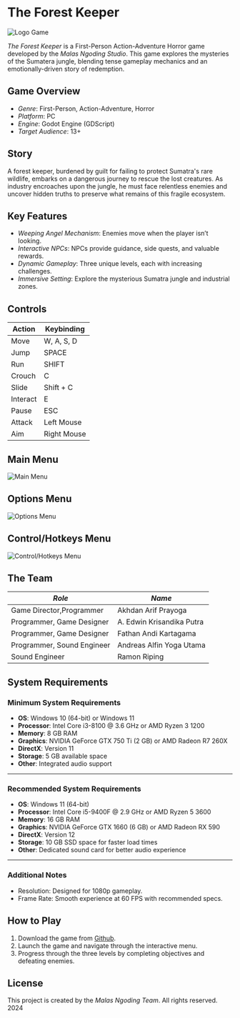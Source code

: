 
# **The Forest Keeper**
![Logo Game](https://i.ibb.co.com/hDgYXgc/MAXX.jpg)

*The Forest Keeper* is a First-Person Action-Adventure Horror game developed by the *Malas Ngoding Studio*. This game explores the mysteries of the Sumatera jungle, blending tense gameplay mechanics and an emotionally-driven story of redemption.  

## Game Overview  
- *Genre*: First-Person, Action-Adventure, Horror  
- *Platform*: PC
- *Engine*: Godot Engine (GDScript)  
- *Target Audience*: 13+  

## Story  
A forest keeper, burdened by guilt for failing to protect Sumatra's rare wildlife, embarks on a dangerous journey to rescue the lost creatures. As industry encroaches upon the jungle, he must face relentless enemies and uncover hidden truths to preserve what remains of this fragile ecosystem.  

## Key Features  
- *Weeping Angel Mechanism*: Enemies move when the player isn’t looking.  
- *Interactive NPCs*: NPCs provide guidance, side quests, and valuable rewards.  
- *Dynamic Gameplay*: Three unique levels, each with increasing challenges.  
- *Immersive Setting*: Explore the mysterious Sumatra jungle and industrial zones.  

## Controls  
| Action       | Keybinding     |  
|--------------|----------------|  
| Move         | W, A, S, D     |  
| Jump         | SPACE          |  
| Run          | SHIFT          |  
| Crouch       | C              |
| Slide        | Shift + C      |
| Interact     | E              |
| Pause			| ESC  
| Attack       | Left Mouse     |  
| Aim          | Right Mouse    |  


## **Main Menu**
![Main Menu](https://i.ibb.co.com/1s3kc1N/Screenshot-2024-12-02-134657.png)
## **Options Menu**
![Options Menu](https://i.ibb.co.com/qDQWLq3/Screenshot-2024-12-02-134740.png)
## **Control/Hotkeys Menu**
![Control/Hotkeys Menu](https://i.ibb.co.com/BwkXQnf/Screenshot-2024-12-02-134940.png)

## The Team  
| *Role*                       | *Name*                   |  
|--------------------------------|----------------------------|  
| Game Director,Programmer        | Akhdan Arif Prayoga       |  
| Programmer, Game Designer       | A. Edwin Krisandika Putra |  
| Programmer, Game Designer       | Fathan Andi Kartagama     |  
| Programmer, Sound Engineer      | Andreas Alfin Yoga Utama  |  
| Sound Engineer                  | Ramon Riping              |  

## System Requirements
### **Minimum System Requirements**

-   **OS**: Windows 10 (64-bit) or Windows 11
-   **Processor**: Intel Core i3-8100 @ 3.6 GHz or AMD Ryzen 3 1200
-   **Memory**: 8 GB RAM
-   **Graphics**: NVIDIA GeForce GTX 750 Ti (2 GB) or AMD Radeon R7 260X
-   **DirectX**: Version 11
-   **Storage**: 5 GB available space
-   **Other**: Integrated audio support

----------

### **Recommended System Requirements**

-   **OS**: Windows 11 (64-bit)
-   **Processor**: Intel Core i5-9400F @ 2.9 GHz or AMD Ryzen 5 3600
-   **Memory**: 16 GB RAM
-   **Graphics**: NVIDIA GeForce GTX 1660 (6 GB) or AMD Radeon RX 590
-   **DirectX**: Version 12
-   **Storage**: 10 GB SSD space for faster load times
-   **Other**: Dedicated sound card for better audio experience

----------

### **Additional Notes**

-   Resolution: Designed for 1080p gameplay.
-   Frame Rate: Smooth experience at 60 FPS with recommended specs.

## How to Play  
1. Download the game from [Github](https://github.com/aloisiusedwin/The-Forest-Keeper).  
2. Launch the game and navigate through the interactive menu.  
3. Progress through the three levels by completing objectives and defeating enemies.  


## License  
This project is created by the *Malas Ngoding Team*. All rights reserved. 2024
